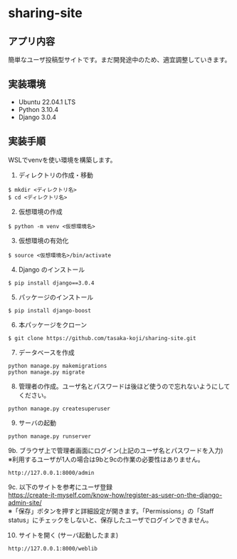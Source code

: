 # sharing-site
## アプリ内容
簡単なユーザ投稿型サイトです。まだ開発途中のため、適宜調整していきます。

## 実装環境
* Ubuntu 22.04.1 LTS
* Python 3.10.4
* Django 3.0.4

## 実装手順
WSLでvenvを使い環境を構築します。

1. ディレクトリの作成・移動
```
$ mkdir <ディレクトリ名>
$ cd <ディレクトリ名>
```

2. 仮想環境の作成
```
$ python -m venv <仮想環境名>
```

3. 仮想環境の有効化
```
$ source <仮想環境名>/bin/activate
```

4. Django のインストール
```
$ pip install django==3.0.4
```

5. パッケージのインストール
```
$ pip install django-boost
```

6. 本パッケージをクローン
```
$ git clone https://github.com/tasaka-koji/sharing-site.git
```

7. データベースを作成
```
python manage.py makemigrations
python manage.py migrate
```

8. 管理者の作成。ユーザ名とパスワードは後ほど使うので忘れないようにしてください。
```
python manage.py createsuperuser
```

9. サーバの起動
```
python manage.py runserver
```

9b. ブラウザ上で管理者画面にログイン(上記のユーザ名とパスワードを入力)  
※利用するユーザが1人の場合は9bと9cの作業の必要性はありません。
```
http://127.0.0.1:8000/admin
```

9c. 以下のサイトを参考にユーザ登録  
https://create-it-myself.com/know-how/register-as-user-on-the-django-admin-site/  
※「保存」ボタンを押すと詳細設定が開きます。「Permissions」の「Staff status」にチェックをしないと、保存したユーザでログインできません。

10. サイトを開く (サーバ起動したまま)
```
http://127.0.0.1:8000/weblib
```
